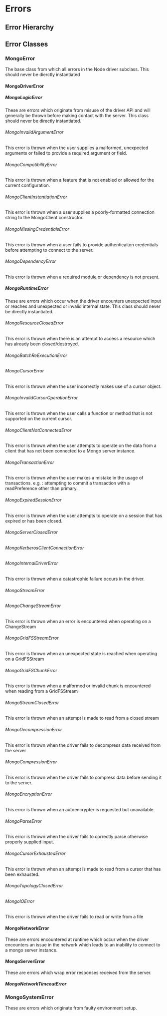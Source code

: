 # Errors

## Error Hierarchy

## Error Classes

### MongoError

The base class from which all errors in the Node driver subclass. This should never be dierctly instantiated

#### MongoDriverError

##### MongoLogicError

These are errors which originate from misuse of the driver API and will generally be thrown before making contact with the server. This class should never be directly instantiated.

###### MongoInvalidArgumentError

This error is thrown when the user supplies a malformed, unexpected arguments or failed to provide a required argument or field.

###### MongoCompatibilityError

This error is thrown when a feature that is not enabled or allowed for the current configuration.

###### MongoClientInstantiationError

This error is thrown when a user supplies a poorly-formatted connection string to the MongoClient constructor.

###### MongoMissingCredentialsError

This error is thrown when a user fails to provide authenticaiton credentials before attempting to connect to the server.

###### MongoDependencyError

This error is thrown when a required module or dependency is not present.



##### MongoRuntimeError

These are errors which occur when the driver encounters unexpected input or reaches and unexpected or invalid internal state. This class should never be directly instantiated.

###### MongoResourceClosedError

This error is thrown when there is an attempt to access a resource which has already been closed/destroyed.

###### MongoBatchReExecutionError

###### MongoCursorError

This error is thrown when the user incorrectly makes use of a cursor object. 

###### MongoInvalidCursorOperationError

This error is thrown when the user calls a function or method that is not supported on the current cursor.

###### MongoClientNotConnectedError

This error is thrown when the user attempts to operate on the data from a client that has not been connected to a Mongo server instance.

###### MongoTransactionError

This error is thrown when the user makes a mistake in the usage of transactions. e.g. : attempting to commit a transaction with a readPreference other than primary.

###### MongoExpiredSessionError

This error is thrown when the user attempts to operate on a session that has expired or has been closed.

###### MongoServerClosedError

###### MongoKerberosClientConnectionError

###### MongoInternalDriverError

This error is thrown when a catastrophic failure occurs in the driver.

###### MongoStreamError

###### MongoChangeStreamError

This error is thrown when an error is encountered when operating on a ChangeStream

###### MongoGridFSStreamError

This error is thrown when an unexpected state is reached when operating on a GridFSStream

###### MongoGridFSChunkError

This error is thrown when a malformed or invalid chunk is encountered when reading from a GridFSStream

###### MongoStreamClosedError

This error is thrown when an attempt is made to read from a closed stream

###### MongoDecompressionError

This error is thrown when the driver fails to decompress data received from the server

###### MongoCompressionError

This error is thrown when the driver fails to compress data before sending it to the server.

###### MongoEncryptionError

This error is thrown when an autoencrypter is requested but unavailable.

###### MongoParseError

This error is thrown when the driver fails to correctly parse otherwise properly supplied input.

###### MongoCursorExhaustedError

This error is thrown when an attempt is made to read from a cursor that has been exhausted.

###### MongoTopologyClosedError

###### MongoIOError

This error is thrown when the driver fails to read or write from a file



#### MongoNetworkError

These are errors encountered at runtime which occur when the driver encounters an issue in the network which leads to an inability to connect to a mongo server instance.

#### MongoServerError

These are errors which wrap error responses received from the server.

##### MongoNetworkTimeoutError

### MongoSystemError

These are errors which originate from faulty environment setup.

